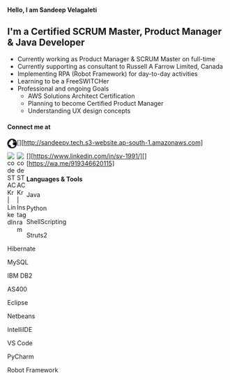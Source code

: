 #### Hello, I am Sandeep Velagaleti

## I'm a Certified SCRUM Master, Product Manager & Java Developer

- Currently working as Product Manager & SCRUM Master on full-time
- Currently supporting as consultant to Russell A Farrow Limited, Canada
- Implementing RPA (Robot Framework) for day-to-day activities
- Learning to be a FreeSWITCHer
- Professional and ongoing Goals
  - AWS Solutions Architect Certification
  - Planning to become Certified Product Manager
  - Understanding UX design concepts



#### Connect me at 

[<img align="left" alt="codeSTACKr.com" width="22px" src="https://raw.githubusercontent.com/iconic/open-iconic/master/svg/globe.svg" />][http://sandeepv.tech.s3-website.ap-south-1.amazonaws.com]

[<img align="left" alt="codeSTACKr | LinkedIn" width="22px" src="https://cdn.jsdelivr.net/npm/simple-icons@v3/icons/linkedin.svg" />][https://www.linkedin.com/in/sv-1991/][<img align="left" alt="codeSTACKr | Instagram" width="22px" src="https://img.icons8.com/pastel-glyph/2x/whatsapp.png" />][https://wa.me/919346620115]



#### Languages & Tools

Java

Python

ShellScripting


Struts2

Hibernate

MySQL

IBM DB2

AS400

Eclipse

Netbeans

IntelliIDE

VS Code

PyCharm



Robot Framework

